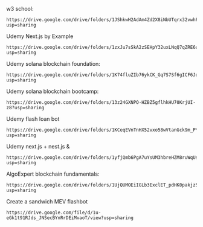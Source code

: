 w3 school: 
```
https://drive.google.com/drive/folders/1JShkwH2AdAm4Zd2X8iNbUTqrx32vwhFa?usp=sharing
```

Udemy Next.js by Example
```
https://drive.google.com/drive/folders/1zxJu7sSkA2zSEHpY32uxLNqQ7qZRE6uH?usp=sharing
```

Udemy solana blockchain foundation:
```
https://drive.google.com/drive/folders/1K74fluZIb76ykCK_Gq7S7Sf6gICF6Jo0?usp=sharing
```


Udemy solana blockchain bootcamp:

```
https://drive.google.com/drive/folders/13z24GXNPO-HZBZ5gflhkHU70KrjUI-z8?usp=sharing
```

Udemy flash loan bot
```
https://drive.google.com/drive/folders/1KCeqEVnTnHX52vxo58wVtanGck9m_PYl?usp=sharing
```

Udemy next.js + nest.js & 
```
https://drive.google.com/drive/folders/1yfjQmb6PgA7uYsUM3hbreHZM8ruWqUs1?usp=sharing
```

AlgoExpert blockchain fundamentals:
```
https://drive.google.com/drive/folders/1UjQUMOEiIGLb3ExclET_pdHK0pakjz5A?usp=sharing
```

Create a sandwich MEV flashbot
```
https://drive.google.com/file/d/1u-eGk1t91RJds_JNSecBYnRrDEiMvaoT/view?usp=sharing
```
